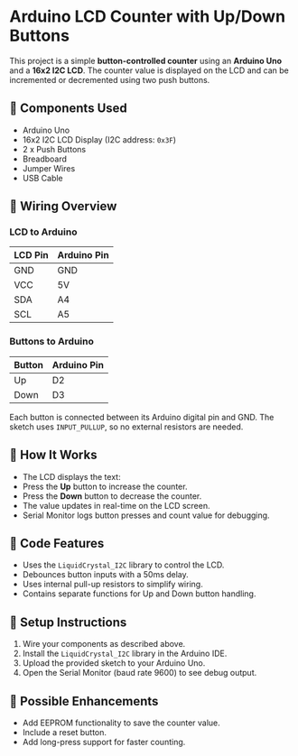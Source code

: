 # Arduino LCD Counter with Up/Down Buttons

This project is a simple **button-controlled counter** using an **Arduino Uno** and a **16x2 I2C LCD**. The counter value is displayed on the LCD and can be incremented or decremented using two push buttons.

## 🧰 Components Used

- Arduino Uno
- 16x2 I2C LCD Display (I2C address: `0x3F`)
- 2 x Push Buttons
- Breadboard
- Jumper Wires
- USB Cable

## 🔌 Wiring Overview

### LCD to Arduino
| LCD Pin | Arduino Pin |
|---------|-------------|
| GND     | GND         |
| VCC     | 5V          |
| SDA     | A4          |
| SCL     | A5          |

### Buttons to Arduino
| Button | Arduino Pin |
|--------|-------------|
| Up     | D2          |
| Down   | D3          |

Each button is connected between its Arduino digital pin and GND. The sketch uses `INPUT_PULLUP`, so no external resistors are needed.

## 🧠 How It Works

- The LCD displays the text:
- Press the **Up** button to increase the counter.
- Press the **Down** button to decrease the counter.
- The value updates in real-time on the LCD screen.
- Serial Monitor logs button presses and count value for debugging.

## 🧾 Code Features

- Uses the `LiquidCrystal_I2C` library to control the LCD.
- Debounces button inputs with a 50ms delay.
- Uses internal pull-up resistors to simplify wiring.
- Contains separate functions for Up and Down button handling.

## 🔧 Setup Instructions

1. Wire your components as described above.
2. Install the `LiquidCrystal_I2C` library in the Arduino IDE.
3. Upload the provided sketch to your Arduino Uno.
4. Open the Serial Monitor (baud rate 9600) to see debug output.

## 🚀 Possible Enhancements

- Add EEPROM functionality to save the counter value.
- Include a reset button.
- Add long-press support for faster counting.
